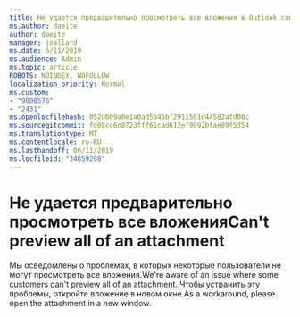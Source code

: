 ```yaml
---
title: Не удается предварительно просмотреть все вложения в Outlook.com
ms.author: daeite
author: daeite
manager: joallard
ms.date: 6/11/2019
ms.audience: Admin
ms.topic: article
ROBOTS: NOINDEX, NOFOLLOW
localization_priority: Normal
ms.custom:
- "9000576"
- "2431"
ms.openlocfilehash: 052d009a0e1a0ad5b45bf2911501d44582afd00c
ms.sourcegitcommit: fd08cc6c8723fff65cad612ef9092bfae89f5354
ms.translationtype: MT
ms.contentlocale: ru-RU
ms.lasthandoff: 06/11/2019
ms.locfileid: "34859298"
---
```

# <a name="cant-preview-all-of-an-attachment"></a><span data-ttu-id="48e5d-102">Не удается предварительно просмотреть все вложения</span><span class="sxs-lookup"><span data-stu-id="48e5d-102">Can't preview all of an attachment</span></span>

<span data-ttu-id="48e5d-103">Мы осведомлены о проблемах, в которых некоторые пользователи не могут просмотреть все вложения.</span><span class="sxs-lookup"><span data-stu-id="48e5d-103">We're aware of an issue where some customers can't preview all of an attachment.</span></span> <span data-ttu-id="48e5d-104">Чтобы устранить эту проблемы, откройте вложение в новом окне.</span><span class="sxs-lookup"><span data-stu-id="48e5d-104">As a workaround, please open the attachment in a new window.</span></span>
